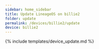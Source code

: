 ```yaml
---
sidebar: home_sidebar
title: Update LineageOS on billie2
folder: update
permalink: /devices/billie2/update
device: billie2
---
```

{% include templates/device_update.md %}
